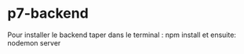 ﻿# p7-backend


Pour installer le backend
taper dans le terminal :
npm install
et ensuite:
nodemon server
